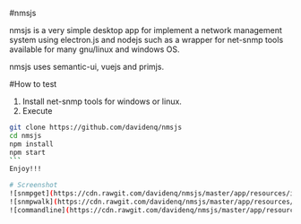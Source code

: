 #nmsjs

nmsjs is a very simple desktop app for implement a network management system using electron.js and nodejs such as a wrapper for net-snmp tools available for many gnu/linux and windows OS.

nmsjs uses semantic-ui, vuejs and primjs.

#How to test

1. Install net-snmp tools for windows or linux.
2. Execute 

````bash
git clone https://github.com/davidenq/nmsjs
cd nmsjs
npm install
npm start
```
Enjoy!!!

# Screenshot
![snmpget](https://cdn.rawgit.com/davidenq/nmsjs/master/app/resources/img/snmpget.png)
![snmpwalk](https://cdn.rawgit.com/davidenq/nmsjs/master/app/resources/img/snmpwalk.png))
![commandline](https://cdn.rawgit.com/davidenq/nmsjs/master/app/resources/img/commandline.png))


